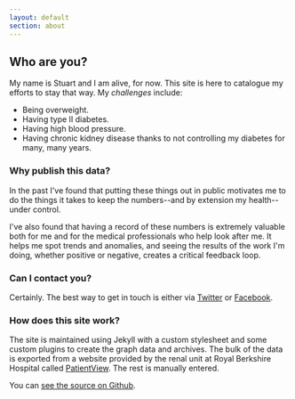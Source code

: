 ```yaml
---
layout: default
section: about
---
```

## Who are you?

My name is Stuart and I am alive, for now. This site is here to catalogue my efforts to stay that way. My _challenges_ include:

* Being overweight.
* Having type II diabetes.
* Having high blood pressure.
* Having chronic kidney disease thanks to not controlling my diabetes for many, many years.

### Why publish this data?

In the past I've found that putting these things out in public motivates me to do the things it takes to keep the numbers--and by extension my health--under control.

I've also found that having a record of these numbers is extremely valuable both for me and for the medical professionals who help look after me. It helps me spot trends and anomalies, and seeing the results of the work I'm doing, whether positive or negative, creates a critical feedback loop.

### Can I contact you?

Certainly. The best way to get in touch is either via <a href="https://twitter.com/stut">Twitter</a> or <a href="https://www.facebook.com/stuartdallas">Facebook</a>.

### How does this site work?

The site is maintained using Jekyll with a custom stylesheet and some custom plugins to create the graph data and archives. The bulk of the data is exported from a website provided by the renal unit at Royal Berkshire Hospital called <a href="https://www.patientview.org/">PatientView</a>. The rest is manually entered.

You can <a href="https://github.com/stut/stuart.life">see the source on Github</a>.
